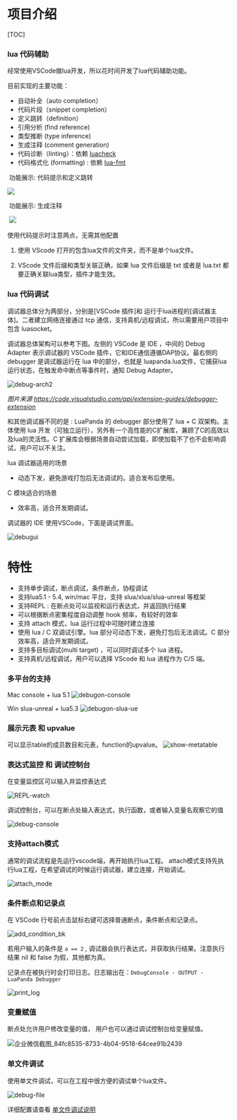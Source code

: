 # 项目介绍

[TOC]

### lua 代码辅助

经常使用VSCode做lua开发，所以花时间开发了lua代码辅助功能。

目前实现的主要功能：

- 自动补全（auto completion）
- 代码片段（snippet completion）
- 定义跳转（definition）
- 引用分析  (find reference)
- 类型推断  (type inference)
- 生成注释  (comment generation)
- 代码诊断（linting）：依赖 [luacheck](https://github.com/mpeterv/luacheck)
- 代码格式化  (formatting)  :  依赖 [lua-fmt](https://github.com/trixnz/lua-fmt)



​    功能展示: 代码提示和定义跳转

![](../Res/feature-introduction/codeDefAndCompleting.gif)



​    功能展示: 生成注释	

​    ![](../Res/feature-introduction/generateComments.gif)	

使用代码提示时注意两点，无需其他配置

1. 使用 VScode 打开的包含lua文件的文件夹，而不是单个lua文件。

2. VScode 文件后缀和类型关联正确，如果 lua 文件后缀是 txt 或者是 lua.txt 都要正确关联lua类型，插件才能生效。

   

### lua 代码调试

调试器总体分为两部分，分别是[VSCode 插件]和 运行于lua进程的[调试器主体]。二者建立网络连接通过 tcp 通信，支持真机/远程调试，所以需要用户项目中包含 luasocket。

调试器总体架构可以参考下图。左侧的 VSCode 是 IDE ，中间的 Debug Adapter 表示调试器的 VSCode 插件，它和IDE通信遵循DAP协议。最右侧的 debugger 是调试器运行在 lua 中的部分，也就是 luapanda.lua文件，它捕获lua 运行状态，在触发命中断点等事件时，通知 Debug Adapter。

![debug-arch2](../Res/feature-introduction/debug-arch2.png)

*图片来源 https://code.visualstudio.com/api/extension-guides/debugger-extension*



和其他调试器不同的是 : LuaPanda 的 debugger 部分使用了 lua + C 双架构。主体使用 lua 开发（可独立运行），另外有一个高性能的C扩展库，兼顾了C的高效以及lua的灵活性。C 扩展库会根据场景自动尝试加载，即使加载不了也不会影响调试，用户可以不关注。

lua 调试器适用的场景

- 动态下发，避免游戏打包后无法调试的。适合发布后使用。

C 模块适合的场景

- 效率高，适合开发期调试。

调试器的 IDE 使用VSCode，下面是调试界面。

![debugui](../Res/feature-introduction/debugui.png)



# 特性

- 支持单步调试，断点调试，条件断点，协程调试
- 支持lua5.1 - 5.4,  win/mac 平台，支持 slua/xlua/slua-unreal 等框架
- 支持REPL :  在断点处可以监视和运行表达式，并返回执行结果
- 可以根据断点密集程度自动调整 hook 频率，有较好的效率
- 支持 attach 模式，lua 运行过程中可随时建立连接
- 使用 lua / C 双调试引擎。lua 部分可动态下发，避免打包后无法调试。C 部分效率高，适合开发期调试。
- 支持多目标调试(multi target) ，可以同时调试多个 lua 进程。
- 支持真机/远程调试，用户可以选择 VScode 和 lua 进程作为  C/S 端。



### 多平台的支持

Mac  console + lua 5.1
![debugon-console](../Res/feature-introduction/debugon-console.png)

Win  slua-unreal + lua5.3
![debugon-slua-ue](../Res/feature-introduction/debugon-slua-ue.png)



### 展示元表 和 upvalue

可以显示table的成员数目和元表，function的upvalue。
![show-metatable](../Res/feature-introduction/show-metatable.png)



### 表达式监控 和 调试控制台

在变量监控区可以输入并监控表达式

![REPL-watch](../Res/feature-introduction/REPL-watch.png)

调试控制台，可以在断点处输入表达式，执行函数，或者输入变量名观察它的值

![debug-console](../Res/feature-introduction/debug-console.png)



### 支持attach模式

通常的调试流程是先运行vscode端，再开始执行lua工程。
attach模式支持先执行lua工程，在希望调试的时候运行调试器，建立连接，开始调试。

![attach_mode](../Res/feature-introduction/attach_mode.GIF)



### 条件断点和记录点

在 VSCode 行号前点击鼠标右键可选择普通断点，条件断点和记录点。

![add_condition_bk](../Res/feature-introduction/add_condition_bk.png)

若用户输入的条件是 `a == 2` , 调试器会执行表达式，并获取执行结果。注意执行结果 nil 和 false 为假，其他都为真。

记录点在被执行时会打印日志。日志输出在：`DebugConsole - OUTPUT - LuaPanda Debugger` 

![print_log](../Res/feature-introduction/print_log.png)



### 变量赋值

断点处允许用户修改变量的值， 用户也可以通过调试控制台给变量赋值。

![企业微信截图_84fc8535-8733-4b04-9518-64cee91b2439](../Res/feature-introduction/set-var-value.gif?raw=true)



### 单文件调试

使用单文件调试，可以在工程中很方便的调试单个lua文件。

![debug-file](../Res/debug-file.GIF?raw=true)

详细配置请查看 [单文件调试说明](https://github.com/Tencent/LuaPanda/blob/master/Docs/Manual/debug-file.md)

